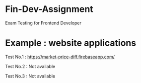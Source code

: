 # Fin-Dev-Assignment
Exam Testing for Frontend Developer

# Example : website applications

Test No.1 : https://market-price-diff.firebaseapp.com/

Test No.2 : Not available

Test No.3 : Not available
